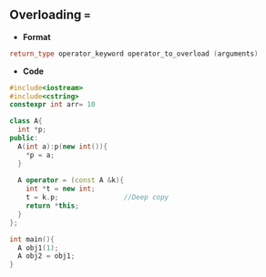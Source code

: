 ## Overloading `=`
- **Format**
```c++
return_type operator_keyword operator_to_overload (arguments)
```
- **Code**
```c++
#include<iostream>
#include<cstring>
constexpr int arr= 10

class A{
  int *p;
public:
  A(int a):p(new int()){
    *p = a;
  }
  
  A operator = (const A &k){
    int *t = new int;
    t = k.p;                //Deep copy
    return *this;
  }
};

int main(){
  A obj1(1);
  A obj2 = obj1;
}
```
